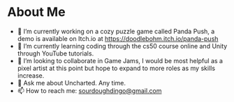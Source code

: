 # About Me

- 🔭 I’m currently working on a cozy puzzle game called Panda Push, a demo is available on Itch.io at https://doodlebohm.itch.io/panda-push 
- 🌱 I’m currently learning coding through the cs50 course online and Unity through YouTube tutorials.
- 👯 I’m looking to collaborate in Game Jams, I would be most helpful as a pixel artist at this point but hope to expand to more roles as my skills increase.
- 💬 Ask me about Uncharted. Any time. 
- 📫 How to reach me: sourdoughdingo@gmail.com


